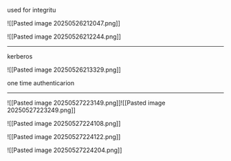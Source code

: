 used for integritu

![[Pasted image 20250526212047.png]]


![[Pasted image 20250526212244.png]]



---



kerberos

![[Pasted image 20250526213329.png]]


one time authenticarion

---


![[Pasted image 20250527223149.png]]![[Pasted image 20250527223249.png]]

![[Pasted image 20250527224108.png]]



![[Pasted image 20250527224122.png]]


![[Pasted image 20250527224204.png]]

